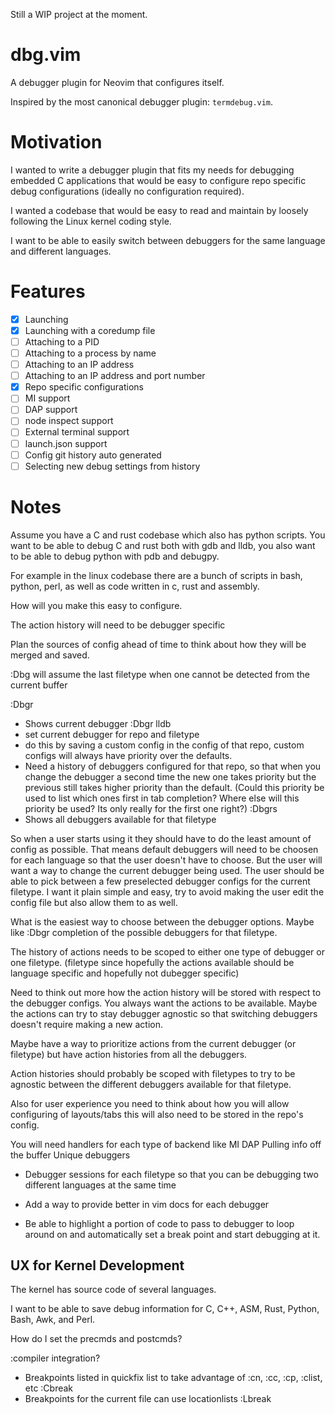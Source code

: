 
Still a WIP project at the moment.

# dbg.vim

A debugger plugin for Neovim that configures itself.

Inspired by the most canonical debugger plugin: `termdebug.vim`.

# Motivation

I wanted to write a debugger plugin that fits my needs for debugging embedded C
applications that would be easy to configure repo specific debug
configurations (ideally no configuration required).

I wanted a codebase that would be easy to read and maintain by loosely
following the Linux kernel coding style.

I want to be able to easily switch between debuggers for the same language and
different languages.

# Features

- [x] Launching
- [x] Launching with a coredump file
- [ ] Attaching to a PID
- [ ] Attaching to a process by name
- [ ] Attaching to an IP address
- [ ] Attaching to an IP address and port number
- [x] Repo specific configurations
- [ ] MI support
- [ ] DAP support
- [ ] node inspect support
- [ ] External terminal support
- [ ] launch.json support
- [ ] Config git history auto generated
- [ ] Selecting new debug settings from history

# Notes

Assume you have a C and rust codebase which also has python scripts. You want
to be able to debug C and rust both with gdb and lldb, you also want to be able
to debug python with pdb and debugpy.

For example in the linux codebase there are a bunch of scripts in bash, python,
perl, as well as code written in c, rust and assembly.

How will you make this easy to configure.



The action history will need to be debugger specific


Plan the sources of config ahead of time to think about how they will be merged
and saved.


:Dbg will assume the last filetype when one cannot be detected from the current
buffer

:Dbgr
- Shows current debugger
:Dbgr lldb
- set current debugger for repo and filetype
- do this by saving a custom config in the config of that repo,
  custom configs will always have priority over the defaults.
- Need a history of debuggers configured for that repo, so that when you change
  the debugger a second time the new one takes priority but the previous still
  takes higher priority than the default. (Could this priority be used to list
  which ones first in tab completion? Where else will this priority be used?
  Its only really for the first one right?)
:Dbgrs
- Shows all debuggers available for that filetype

So when a user starts using it they should have to do the least amount of
config as possible. That means default debuggers will need to be choosen for
each language so that the user doesn't have to choose. But the user will want a
way to change the current debugger being used. The user should be able to pick
between a few preselected debugger configs for the current filetype. I want it
plain simple and easy, try to avoid making the user edit the config file but
also allow them to as well.

What is the easiest way to choose between the debugger options.
Maybe like :Dbgr <Tab> completion of the possible debuggers for that
filetype.

The history of actions needs to be scoped to either one type of debugger or one
filetype. (filetype since hopefully the actions available should be
language specific and hopefully not dubegger specific)

Need to think out more how the action history will be stored with respect to
the debugger configs. You always want the actions to be available. Maybe the
actions can try to stay debugger agnostic so that switching debuggers doesn't
require making a new action.

Maybe have a way to prioritize actions from the current debugger (or filetype)
but have action histories from all the debuggers.

Action histories should probably be scoped with filetypes to try to be agnostic
between the different debuggers available for that filetype.

Also for user experience you need to think about how you will allow configuring
of layouts/tabs this will also need to be stored in the repo's config.



You will need handlers for each type of backend like
MI
DAP
Pulling info off the buffer
Unique debuggers


- Debugger sessions for each filetype so that you can be debugging two
  different languages at the same time


- Add a way to provide better in vim docs for each debugger

- Be able to highlight a portion of code to pass to debugger to loop around on
  and automatically set a break point and start debugging at it.


## UX for Kernel Development

The kernel has source code of several languages.

I want to be able to save debug information for C, C++, ASM, Rust, Python,
Bash, Awk, and Perl.

How do I set the precmds and postcmds?

:compiler integration?

- Breakpoints listed in quickfix list to take advantage of :cn, :cc, :cp,
  :clist, etc
  :Cbreak
- Breakpoints for the current file can use locationlists
  :Lbreak

<!-- vim: set spell : -->
